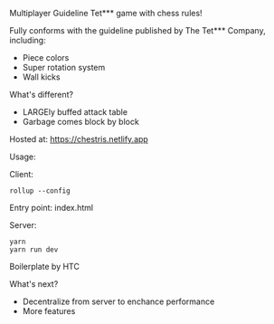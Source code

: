 Multiplayer Guideline Tet*** game with chess rules!

Fully conforms with the guideline published by The Tet*** Company, including: 

- Piece colors
- Super rotation system
- Wall kicks

What's different?

- LARGEly buffed attack table
- Garbage comes block by block

Hosted at: https://chestris.netlify.app

Usage:

Client: 
```
rollup --config
```
Entry point: index.html

Server:
```
yarn
yarn run dev
```

Boilerplate by HTC

What's next?
- Decentralize from server to enchance performance
- More features
